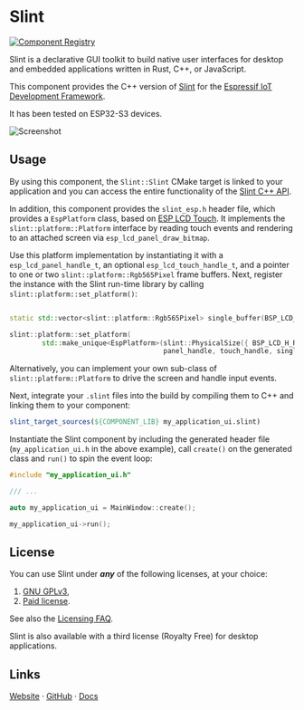 # Slint

[![Component Registry](https://components.espressif.com/components/slint/slint/badge.svg)](https://components.espressif.com/components/slint/slint)

Slint is a declarative GUI toolkit to build native user interfaces for desktop and embedded applications written in Rust, C++, or JavaScript.

This component provides the C++ version of [Slint](https://slint.dev/) for the [Espressif IoT Development Framework](https://docs.espressif.com/projects/esp-idf/en/latest/esp32/index.html).

It has been tested on ESP32-S3 devices.

![Screenshot](https://slint.dev/resources/energy-monitor-screenshot.png)

## Usage

By using this component, the `Slint::Slint` CMake target is linked to your application and you can access the entire functionality of the
[Slint C++ API](https://slint.dev/docs/cpp).

In addition, this component provides the `slint_esp.h` header file, which provides a `EspPlatform` class, based on
[ESP LCD Touch](https://components.espressif.com/components/espressif/esp_lcd_touch). It implements the `slint::platform::Platform` interface by
reading touch events and rendering to an attached screen via `esp_lcd_panel_draw_bitmap`.

Use this platform implementation by instantiating it with a `esp_lcd_panel_handle_t`, an optional `esp_lcd_touch_handle_t`, and a pointer to one
or two `slint::platform::Rgb565Pixel` frame buffers. Next, register the instance with the Slint run-time library by calling `slint::platform::set_platform()`:

```cpp

static std::vector<slint::platform::Rgb565Pixel> single_buffer(BSP_LCD_H_RES * BSP_LCD_V_RES);

slint::platform::set_platform(
        std::make_unique<EspPlatform>(slint::PhysicalSize({ BSP_LCD_H_RES, BSP_LCD_V_RES }),
                                      panel_handle, touch_handle, single_buffer));
```

Alternatively, you can implement your own sub-class of `slint::platform::Platform` to drive the screen and handle input events.

Next, integrate your `.slint` files into the build by compiling them to C++ and linking them to your component:

```cmake
slint_target_sources(${COMPONENT_LIB} my_application_ui.slint)
```

Instantiate the Slint component by including the generated header file (`my_application_ui.h` in the above example), call `create()`
on the generated class and `run()` to spin the event loop:

```cpp
#include "my_application_ui.h"

/// ...

auto my_application_ui = MainWindow::create();

my_application_ui->run();
```

## License

You can use Slint under ***any*** of the following licenses, at your choice:

1. [GNU GPLv3](https://github.com/slint-ui/slint/blob/master/LICENSES/GPL-3.0-only.txt),
2. [Paid license](https://slint.dev/pricing.html).

See also the [Licensing FAQ](https://github.com/slint-ui/slint/blob/master/FAQ.md#licensing).

Slint is also available with a third license (Royalty Free) for desktop applications.

## Links

[Website](https://slint.dev) · [GitHub](https://github.com/slint-ui/slint) · [Docs](https://slint.dev/docs/cpp)
